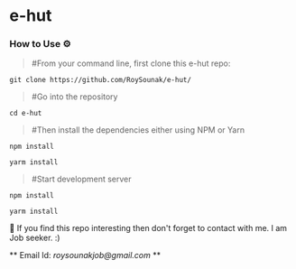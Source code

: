 # e-hut

### How to Use ⚙️
 > #From your command line, first clone this e-hut repo:

   `git clone https://github.com/RoySounak/e-hut/`

 > #Go into the repository

  `cd e-hut`

 > #Then install the dependencies either using NPM or Yarn

    npm install  
    
    yarm install
  
 > #Start development server
  
    npm install  
    
    yarm install

🙏 If you find this repo interesting then don't forget to contact with me. I am Job seeker. :)

   ** Email Id: _roysounakjob@gmail.com_ **

